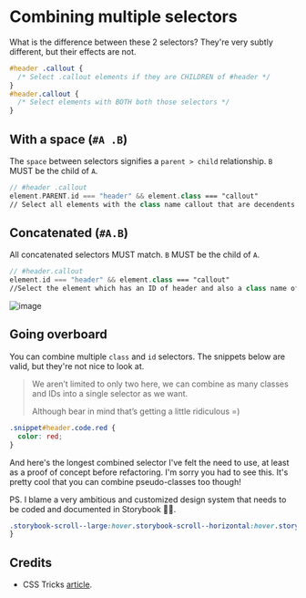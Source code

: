 # Combining multiple selectors

What is the difference between these 2 selectors? They're very subtly different, but their effects are not.

```css
#header .callout {
  /* Select .callout elements if they are CHILDREN of #header */
}
#header.callout {
  /* Select elements with BOTH both those selectors */
}
```

## With a space (`#A .B`)

The `space` between selectors signifies a `parent > child` relationship. `B` MUST be the child of `A`.

```swift
// #header .callout
element.PARENT.id === "header" && element.class === "callout"
// Select all elements with the class name callout that are decendents of the element with an ID of header.
```

## Concatenated (`#A.B`)

All concatenated selectors MUST match. `B` MUST be the child of `A`.

```swift
// #header.callout
element.id === "header" && element.class === "callout"
//Select the element which has an ID of header and also a class name of callout.
```

![image](https://user-images.githubusercontent.com/24983797/174083930-0c5c5450-ba09-4384-b34a-531ddd6226dd.png)

## Going overboard

You can combine multiple `class` and `id` selectors. The snippets below are valid, but they're not nice to look at.

> We aren’t limited to only two here, we can combine as many classes and IDs into a single selector as we want.
>
> Although bear in mind that’s getting a little ridiculous =)

```css
.snippet#header.code.red {
  color: red;
}
```

And here's the longest combined selector I've felt the need to use, at least as a proof of concept before refactoring. I'm sorry you had to see this. It's pretty cool that you can combine pseudo-classes too though!

PS. I blame a very ambitious and customized design system that needs to be coded and documented in Storybook 🤷‍♂️.

```css
.storybook-scroll--large:hover.storybook-scroll--horizontal:hover.storybook-scroll--hidden-true:hover {
}
```

## Credits

- CSS Tricks [article](https://css-tricks.com/multiple-class-id-selectors/).
